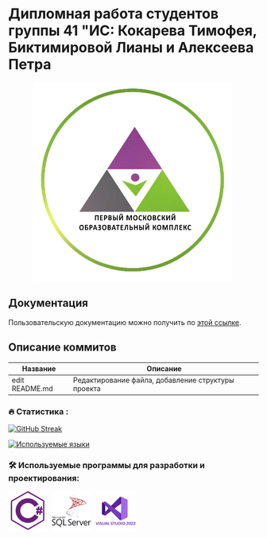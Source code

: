 # Дипломная работа студентов группы 41 "ИС: Кокарева Тимофея, Биктимировой Лианы и Алексеева Петра
<p align="center">
  <img src="https://github.com/TimofeyKokarev/ICONS/blob/main/041871901a1308c5f9b1ce98b96c8111.png?raw=true" width="400" height="400"/>&nbsp;
</p>


<!--Пользовательская документация-->
## Документация
Пользовательскую документацию можно получить по [этой ссылке](---).

<!--описание коммитов-->
## Описание коммитов
| Название         | Описание                                                |
|------------------|---------------------------------------------------------|
| edit README.md   | Редактирование файла, добавление структуры проекта      |


### :fire: Статистика :
[![GitHub Streak](http://github-readme-streak-stats.herokuapp.com?user=TimofeyKokarev&theme=dark&background=000000)](https://git.io/streak-stats)

[![Используемые языки](https://github-readme-stats.vercel.app/api/top-langs?username=TimofeyKokarev&layout=compact&theme=vision-friendly-dark)](https://github.com/anuraghazra/github-readme-stats)


### :hammer_and_wrench: Используемые программы для разработки и проектирования:
<div>
  <img src="https://raw.githubusercontent.com/devicons/devicon/6910f0503efdd315c8f9b858234310c06e04d9c0/icons/csharp/csharp-line.svg" title="С#" alt="C#" width="80" height="80"/>&nbsp;
  <img src="https://raw.githubusercontent.com/devicons/devicon/6910f0503efdd315c8f9b858234310c06e04d9c0/icons/microsoftsqlserver/microsoftsqlserver-original-wordmark.svg" title="MS SQL" alt="MS SQL" width="80" height="80"/>&nbsp;
  <img src="https://raw.githubusercontent.com/devicons/devicon/6910f0503efdd315c8f9b858234310c06e04d9c0/icons/visualstudio/visualstudio-original-wordmark.svg" title="VISUAL STUDIO" alt="VISUAL STUDIO" width="80" height="80"/>&nbsp;
